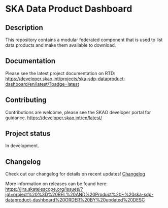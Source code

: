 # SKA Data Product Dashboard

## Description

This repository contains a modular federated component that is used to list data products and make them available to download.

## Documentation

Please see the latest project documentation on RTD: https://developer.skao.int/projects/ska-sdp-dataproduct-dashboard/en/latest/?badge=latest

## Contributing

Contributions are welcome, please see the SKAO developer portal for guidance. https://developer.skao.int/en/latest/

## Project status

In development.

## Changelog

Check out our changelog for details on recent updates! [Changelog](./docs/src/Changelog.rst)

More information on releases can be found here: https://jira.skatelescope.org/issues/?jql=project%20%3D%20REL%20AND%20Product%20~%20ska-sdp-dataproduct-dashboard%20ORDER%20BY%20updated%20DESC
